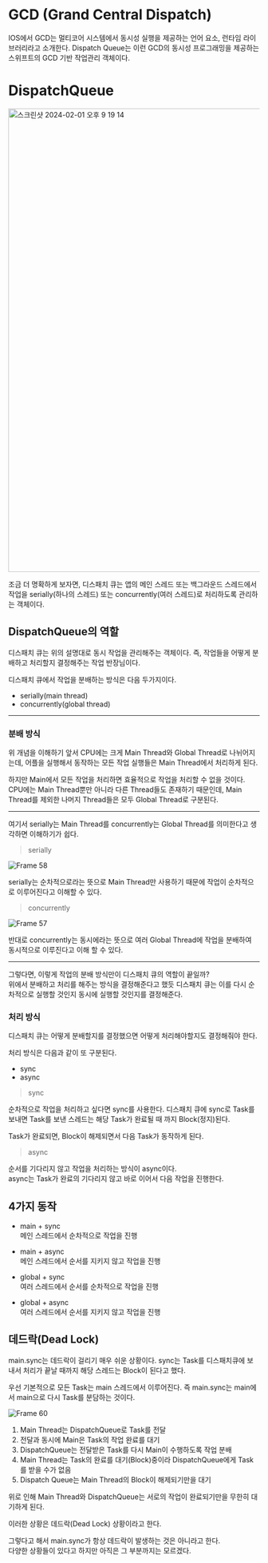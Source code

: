 # GCD (Grand Central Dispatch)
IOS에서 GCD는 멀티코어 시스템에서 동시성 실행을 제공하는 언어 요소, 런타임 라이브러리라고 소개한다.
Dispatch Queue는 이런 GCD의 동시성 프로그래밍을 제공하는 스위프트의 GCD 기반 작업관리 객체이다.

# DispatchQueue

<img width="928" alt="스크린샷 2024-02-01 오후 9 19 14" src="https://github.com/DONOTINTO/Document/assets/123792519/0de40f3f-5768-4b50-a9cc-1f7f0c6be9d2">

조금 더 명확하게 보자면, 디스패치 큐는 앱의 메인 스레드 또는 백그라운드 스레드에서 작업을 serially(하나의 스레드) 또는 concurrently(여러 스레드)로 처리하도록 관리하는 객체이다.

## DispatchQueue의 역할

디스패치 큐는 위의 설명대로 동시 작업을 관리해주는 객체이다.
즉, 작업들을 어떻게 분배하고 처리할지 결정해주는 작업 반장님이다.

디스패치 큐에서 작업을 분배하는 방식은 다음 두가지이다.
- serially(main thread)
- concurrently(global thread)

---

### 분배 방식

위 개념을 이해하기 앞서 CPU에는 크게 Main Thread와 Global Thread로 나뉘어지는데, 어플을 실행해서 동작하는 모든 작업 실행들은 Main Thread에서 처리하게 된다.

하지만 Main에서 모든 작업을 처리하면 효율적으로 작업을 처리할 수 없을 것이다. CPU에는 Main Thread뿐만 아니라 다른 Thread들도 존재하기 때문인데, Main Thread를 제외한 나머지 Thread들은 모두 Global Thread로 구분된다.

---
여기서 serially는 Main Thread를 concurrently는 Global Thread를 의미한다고 생각하면 이해하기가 쉽다.

> serially

![Frame 58](https://github.com/DONOTINTO/Document/assets/123792519/95e1faec-3b58-480b-be2d-fb9a10619e14)


serially는 순차적으로라는 뜻으로 Main Thread만 사용하기 때문에 작업이 순차적으로 이루어진다고 이해할 수 있다.

> concurrently

![Frame 57](https://github.com/DONOTINTO/Document/assets/123792519/12652ae9-7e44-48d6-a133-e5eb3afe2283)


반대로 concurrently는 동시에라는 뜻으로 여러 Global Thread에 작업을 분배하여 동시적으로 이루진다고 이해 할 수 있다.

---
그렇다면, 이렇게 작업의 분배 방식만이 디스패치 큐의 역할이 끝일까?   
위에서 분배하고 처리를 해주는 방식을 결정해준다고 했듯 디스패치 큐는 이를 다시 순차적으로 실행할 것인지 동시에 실행할 것인지를 결정해준다.

### 처리 방식

디스패치 큐는 어떻게 분배할지를 결정했으면 어떻게 처리해야할지도 결정해줘야 한다.

처리 방식은 다음과 같이 또 구분된다.

- sync
- async

> sync

순차적으로 작업을 처리하고 싶다면 sync를 사용한다.
디스패치 큐에 sync로 Task를 보내면 Task를 보낸 스레드는 해당 Task가 완료될 때 까지 Block(정지)된다.

Task가 완료되면, Block이 해제되면서 다음 Task가 동작하게 된다.

> async

순서를 기다리지 않고 작업을 처리하는 방식이 async이다.   
async는 Task가 완료의 기다리지 않고 바로 이어서 다음 작업을 진행한다.

## 4가지 동작
- main + sync   
메인 스레드에서 순차적으로 작업을 진행

- main + async   
메인 스레드에서 순서를 지키지 않고 작업을 진행

- global + sync   
여러 스레드에서 순서를 순차적으로 작업을 진행

- global + async   
여러 스레드에서 순서를 지키지 않고 작업을 진행

## 데드락(Dead Lock)
main.sync는 데드락이 걸리기 매우 쉬운 상황이다.
sync는 Task를 디스패치큐에 보내서 처리가 끝날 때까지 해당 스레드는 Block이 된다고 했다.

우선 기본적으로 모든 Task는 main 스레드에서 이루어진다. 즉 main.sync는 main에서 main으로 다시 Task를 분담하는 것이다.

![Frame 60](https://github.com/DONOTINTO/Document/assets/123792519/6c15f047-eabf-4444-aef5-941497de61ec)


1. Main Thread는 DispatchQueue로 Task를 전달
2. 전달과 동시에 Main은 Task의 작업 완료를 대기
3. DispatchQueue는 전달받은 Task를 다시 Main이 수행하도록 작업 분배
4. Main Thread는 Task의 완료를 대기(Block)중이라 DispatchQueue에게 Task를 받을 수가 없음 
5. Dispatch Queue는 Main Thread의 Block이 해제되기만을 대기

위로 인해 Main Thread와 DispatchQueue는 서로의 작업이 완료되기만을 무한히 대기하게 된다.

이러한 상황은 데드락(Dead Lock) 상황이라고 한다.

그렇다고 해서 main.sync가 항상 데드락이 발생하는 것은 아니라고 한다.   
다양한 상황들이 있다고 하지만 아직은 그 부분까지는 모르겠다.
